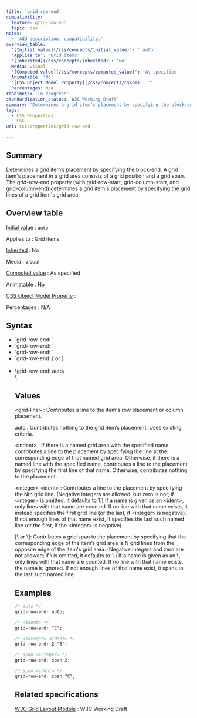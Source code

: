 ```yaml
---
title: 'grid-row-end'
compatibility:
  feature: grid-row-end
  topic: css
notes:
  - 'Add description, compatibility.'
overview_table:
  '[Initial value](/css/concepts/initial_value)': '`auto`'
  'Applies to': 'Grid items'
  '[Inherited](/css/concepts/inherited)': 'No'
  Media: visual
  '[Computed value](/css/concepts/computed_value)': 'As specified'
  Animatable: 'No'
  '[CSS Object Model Property](/css/concepts/cssom)': ''
  Percentages: N/A
readiness: 'In Progress'
standardization_status: 'W3C Working Draft'
summary: 'Determines a grid item’s placement by specifying the block-end.   A grid item''s placement in a grid area consists of a grid position and a grid span. The grid-row-end property (with grid-row-start, grid-column-start, and grid-column-end) determines a grid item''s placement by specifying the grid lines of a grid item''s grid area.'
tags:
  - CSS_Properties
  - CSS
uri: css/properties/grid-row-end

---
```

## Summary

Determines a grid item’s placement by specifying the block-end. A grid item's placement in a grid area consists of a grid position and a grid span. The grid-row-end property (with grid-row-start, grid-column-start, and grid-column-end) determines a grid item's placement by specifying the grid lines of a grid item's grid area.

## Overview table

[Initial value](/css/concepts/initial_value)
:   `auto`

Applies to
:   Grid items

[Inherited](/css/concepts/inherited)
:   No

Media
:   visual

[Computed value](/css/concepts/computed_value)
:   As specified

Animatable
:   No

[CSS Object Model Property](/css/concepts/cssom)
:

Percentages
:   N/A

## Syntax

<ul>
<li>
`grid-row-end: <grid-line>`

</li>
<li>
`grid-row-end: <indent>`

</li>
<li>
`grid-row-end: <integer> <ident>`

</li>
<li>
`grid-row-end:  [<integer> or <ident>]</code> </li>     `

<li>
\<code\>grid-row-end: auto\</code\>

</li>
\</ul\>

## Values

\<grid-line\>
:   Contributes a line to the item's row placement or column placement.

auto
:   Contributes nothing to the grid item’s placement. Uses existing criteria.

\<indent\>
:   If there is a named grid area with the specified name, contributes a line to the placement by specifying the line at the corresponding edge of that named grid area. Otherwise, if there is a named line with the specified name, contributes a line to the placement by specifying the first line of that name. Otherwise, contributes nothing to the placement.

\<integer\> \<ident\>
:   Contributes a line to the placement by specifying the Nth grid line. (Negative integers are allowed, but zero is not; if \<integer\> is omitted, it defaults to 1.) If a name is given as an \<ident\>, only lines with that name are counted. If no line with that name exists, it instead specifies the first grid line (or the last, if \<integer\> is negative). If not enough lines of that name exist, it specifies the last such named line (or the first, if the \<integer\> is negative).

<dl>
<dt>
 [\<integer\> or \<ident\>]: Contributes a grid span to the placement by specifying that the corresponding edge of the item’s grid area is N grid lines from the opposite edge of the item's grid area. (Negative integers and zero are not allowed; if \<integer\> is omitted, it defaults to 1.) If a name is given as an \<ident\>, only lines with that name are counted. If no line with that name exists, the name is ignored. If not enough lines of that name exist, it spans to the last such named line.

</dt>
</dl>

## Examples

``` css
/* auto */
grid-row-end: auto;

/* <ident> */
grid-row-end: "C";

/* <integer> <ident> */
grid-row-end: 2 "B";

/* span <integer> */
grid-row-end: span 2;

/* span <ident> */
grid-row-end: span "C";
```

## Related specifications

[W3C Grid Layout Module](http://www.w3.org/TR/css3-grid-layout)
:   W3C Working Draft

</span>

</code>

</li>
</ul>
